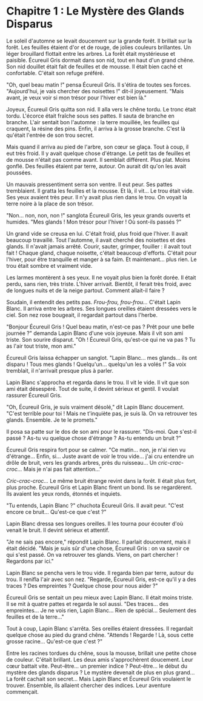 # Chapitre 1 : Le Mystère des Glands Disparus

Le soleil d'automne se levait doucement sur la grande forêt. Il brillait sur la forêt. Les feuilles étaient d'or et de rouge, de jolies couleurs brillantes. Un léger brouillard flottait entre les arbres.  La forêt était mystérieuse et paisible.  Écureuil Gris dormait dans son nid, tout en haut d'un grand chêne. Son nid douillet était fait de feuilles et de mousse.  Il était bien caché et confortable.  C'était son refuge préféré.

"Oh, quel beau matin !" pensa Écureuil Gris. Il s'étira de toutes ses forces. "Aujourd'hui, je vais chercher des noisettes !" dit-il joyeusement. "Mais avant, je veux voir si mon trésor pour l'hiver est bien là."

Joyeux, Écureuil Gris quitta son nid. Il alla vers le chêne tordu.  Le tronc était tordu.  L'écorce était fraîche sous ses pattes. Il sauta de branche en branche. L'air sentait bon l'automne : la terre mouillée, les feuilles qui craquent, la résine des pins.  Enfin, il arriva à la grosse branche.  C'est là qu'était l'entrée de son trou secret.

Mais quand il arriva au pied de l'arbre, son cœur se glaça.  Tout à coup, il eut très froid.  Il y avait quelque chose d'étrange.  Le petit tas de feuilles et de mousse n'était pas comme avant.  Il semblait différent.  Plus plat.  Moins gonflé.  Des feuilles étaient par terre, autour.  On aurait dit qu'on les avait poussées.

Un mauvais pressentiment serra son ventre. Il eut peur. Ses pattes tremblaient. Il gratta les feuilles et la mousse. Et là, il vit... Le trou était vide.  Ses yeux avaient très peur.  Il n'y avait plus rien dans le trou.  On voyait la terre noire à la place de son trésor.

"Non... non, non, non !"  sanglota Écureuil Gris, les yeux grands ouverts et humides.  "Mes glands !  Mon trésor pour l'hiver !  Où sont-ils passés ?"

Un grand vide se creusa en lui.  C'était froid, plus froid que l'hiver.  Il avait beaucoup travaillé. Tout l'automne, il avait cherché des noisettes et des glands.  Il n'avait jamais arrêté.  Courir, sauter, grimper, fouiller : il avait tout fait ! Chaque gland, chaque noisette, c'était beaucoup d'efforts.  C'était pour l'hiver, pour être tranquille et manger à sa faim. Et maintenant... plus rien.  Le trou était sombre et vraiment vide.

Les larmes montèrent à ses yeux.  Il ne voyait plus bien la forêt dorée.  Il était perdu, sans rien, très triste.  L'hiver arrivait.  Bientôt, il ferait très froid, avec de longues nuits et de la neige partout.  Comment allait-il faire ?

Soudain, il entendit des petits pas.  *Frou-frou, frou-frou...*  C'était Lapin Blanc.  Il arriva entre les arbres.  Ses longues oreilles étaient dressées vers le ciel. Son nez rose bougeait, il regardait partout dans l'herbe.

"Bonjour Écureuil Gris !  Quel beau matin, n'est-ce pas ?  Prêt pour une belle journée ?"  demanda Lapin Blanc d'une voix joyeuse.  Mais il vit son ami triste.  Son sourire disparut. "Oh !  Écureuil Gris, qu'est-ce qui ne va pas ?  Tu as l'air tout triste, mon ami."

Écureuil Gris laissa échapper un sanglot.  "Lapin Blanc... mes glands... ils ont disparu !  Tous mes glands !  Quelqu'un... quelqu'un les a volés !"  Sa voix tremblait, il n'arrivait presque plus à parler.

Lapin Blanc s'approcha et regarda dans le trou.  Il vit le vide.  Il vit que son ami était désespéré.  Tout de suite, il devint sérieux et gentil.  Il voulait rassurer Écureuil Gris.

"Oh, Écureuil Gris, je suis vraiment désolé," dit Lapin Blanc doucement.  "C'est terrible pour toi !  Mais ne t'inquiète pas, je suis là.  On va retrouver tes glands.  Ensemble.  Je te le promets."

Il posa sa patte sur le dos de son ami pour le rassurer.  "Dis-moi.  Que s'est-il passé ?  As-tu vu quelque chose d'étrange ?  As-tu entendu un bruit ?"

Écureuil Gris respira fort pour se calmer.  "Ce matin... non, je n'ai rien vu d'étrange...  Enfin, si...  Juste avant de voir le trou vide...  j'ai cru entendre un drôle de bruit, vers les grands arbres, près du ruisseau...  Un *cric-crac-croc...*  Mais je n'ai pas fait attention..."

*Cric-crac-croc...*  Le même bruit étrange revint dans la forêt.  Il était plus fort, plus proche.  Écureuil Gris et Lapin Blanc firent un bond. Ils se regardèrent. Ils avaient les yeux ronds, étonnés et inquiets.

"Tu entends, Lapin Blanc ?"  chuchota Écureuil Gris.  Il avait peur.  "C'est encore ce bruit...  Qu'est-ce que c'est ?"

Lapin Blanc dressa ses longues oreilles. Il les tourna pour écouter d'où venait le bruit.  Il devint sérieux et attentif.

"Je ne sais pas encore," répondit Lapin Blanc. Il parlait doucement, mais il était décidé.  "Mais je suis sûr d'une chose, Écureuil Gris :  on va savoir ce qui s'est passé.  On va retrouver tes glands.  Viens, on part chercher !  Regardons par ici."

Lapin Blanc se pencha vers le trou vide. Il regarda bien par terre, autour du trou. Il renifla l'air avec son nez. "Regarde, Écureuil Gris, est-ce qu'il y a des traces ?  Des empreintes ?  Quelque chose pour nous aider ?"

Écureuil Gris se sentait un peu mieux avec Lapin Blanc. Il était moins triste. Il se mit à quatre pattes et regarda le sol aussi. "Des traces... des empreintes... Je ne vois rien, Lapin Blanc...  Rien de spécial...  Seulement des feuilles et de la terre..."

Tout à coup, Lapin Blanc s'arrêta. Ses oreilles étaient dressées. Il regardait quelque chose au pied du grand chêne.  "Attends !  Regarde !  Là, sous cette grosse racine...  Qu'est-ce que c'est ?"

Entre les racines tordues du chêne, sous la mousse, brillait une petite chose de couleur.  C'était brillant.  Les deux amis s'approchèrent doucement. Leur cœur battait vite.  Peut-être... un premier indice ?  Peut-être... le début du mystère des glands disparus ?  Le mystère devenait de plus en plus grand...  La forêt cachait son secret...  Mais Lapin Blanc et Écureuil Gris voulaient le trouver. Ensemble, ils allaient chercher des indices.  Leur aventure commençait.